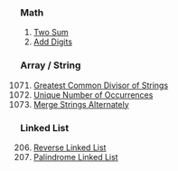 
### Math

1. [Two Sum](https://leetcode.com/problems/two-sum/description/)
258. [Add Digits](https://leetcode.com/problems/add-digits/description/)

### Array / String

1071. [Greatest Common Divisor of Strings](https://leetcode.com/problems/greatest-common-divisor-of-strings/description/)
1207.  [Unique Number of Occurrences](https://leetcode.com/problems/unique-number-of-occurrences/description/)
1768. [Merge Strings Alternately](https://leetcode.com/problems/merge-strings-alternately/description)

### Linked List
206. [Reverse Linked List](https://leetcode.com/problems/reverse-linked-list/description)
234. [Palindrome Linked List](https://leetcode.com/problems/palindrome-linked-list/description/)




